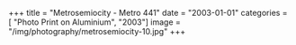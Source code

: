 +++
title = "Metrosemiocity - Metro 441"
date = "2003-01-01"
categories = [ "Photo Print on Aluminium", "2003"]
image = "/img/photography/metrosemiocity-10.jpg"
+++

